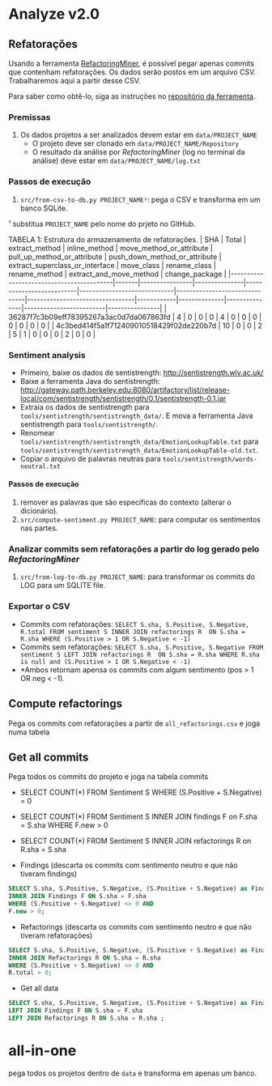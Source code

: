 # Analyze v2.0

## Refatorações

Usando a ferramenta [RefactoringMiner](https://github.com/tsantalis/RefactoringMiner), é possível pegar apenas commits que contenham refatorações. Os dados serão postos em um arquivo CSV. Trabalharemos aqui a partir desse CSV. 

Para saber como obtê-lo, siga as instruções no [repositório da ferramenta](https://github.com/tsantalis/RefactoringMiner#running-from-the-command-line).

### Premissas

1. Os dados projetos a ser analizados devem estar em `data/PROJECT_NAME`
    - O projeto deve ser clonado em `data/PROJECT_NAME/Repository`
    - O resultado da análise por _RefactoringMiner_ (log no terminal da análise) deve estar em `data/PROJECT_NAME/log.txt`

### Passos de execução

1. `src/from-csv-to-db.py PROJECT_NAME¹`: pega o CSV e transforma em um banco SQLite.

¹ substitua `PROJECT_NAME` pelo nome do prjeto no GitHub.

TABELA 1: Estrutura do armazenamento de refatorações.
| SHA | Total | extract_method | inline_method | move_method_or_attribute | pull_up_method_or_attribute | push_down_method_or_attribute | extract_superclass_or_interface | move_class | rename_class | rename_method | extract_and_move_method | change_package |
|------------------------------------------|-------|----------------|---------------|--------------------------|-----------------------------|-------------------------------|---------------------------------|------------|--------------|---------------|-------------------------|----------------|
| 36287f7c3b09eff78395267a3ac0d7da067863fd | 4 | 0 | 0 | 0 | 4 | 0 | 0 | 0 | 0 | 0 | 0 | 0 |
| 4c3bed414f5a1f712409010518429f02de220b7d | 10 | 0 | 0 | 2 | 5 | 1 | 0 | 0 | 0 | 2 | 0 | 0 |

### Sentiment analysis

- Primeiro, baixe os dados de sentistrength: http://sentistrength.wlv.ac.uk/
- Baixe a ferramenta Java do sentistrength: http://gateway.path.berkeley.edu:8080/artifactory/list/release-local/com/sentistrength/sentistrength/0.1/sentistrength-0.1.jar
- Extraia os dados de sentistrength para `tools/sentistrength/sentistrength_data/`. E mova a ferramenta Java sentistrength para `tools/sentistrength/`.
- Renomear `tools/sentistrength/sentistrength_data/EmotionLookupTable.txt` para `tools/sentistrength/sentistrength_data/EmotionLookupTable-old.txt`.
- Copiar o arquivo de palavras neutras para `tools/sentistrength/words-neutral.txt`

#### Passos de execução

1. remover as palavras que são específicas do contexto (alterar o dicionário).
2. `src/compute-sentiment.py PROJECT_NAME`: para computar os sentimentos nas partes.

### Analizar commits sem refatorações a partir do log gerado pelo _RefactoringMiner_

1. `src/from-log-to-db.py PROJECT_NAME`: para transformar os commits do LOG para um SQLITE file.

### Exportar o CSV

- Commits com refatorações: `SELECT S.sha, S.Positive, S.Negative, R.total FROM sentiment S INNER JOIN refactorings R  ON S.sha = R.sha WHERE (S.Positive > 1 OR S.Negative < -1)`
- Commits sem refatorações: `SELECT S.sha, S.Positive, S.Negative FROM sentiment S LEFT JOIN refactorings R  ON S.sha = R.sha WHERE R.sha is null and (S.Positive > 1 OR S.Negative < -1)`
- *Ambos retornam apensa os commits com algum sentimento (pos > 1 OR neg < -1).

## Compute refactorings

Pega os commits com refatorações a partir de `all_refactorings.csv` e joga numa tabela

## Get all commits

Pega todos os commits do projeto e joga na tabela commits

- SELECT COUNT(*) FROM Sentiment S WHERE (S.Positive + S.Negative) = 0
- SELECT COUNT(*) FROM Sentiment S INNER JOIN findings F on F.sha = S.sha WHERE F.new > 0
- SELECT COUNT(*) FROM Sentiment S INNER JOIN refactorings R on R.sha = S.sha

- Findings (descarta os commits com sentimento neutro e que não tiveram findings)
```sql
SELECT S.sha, S.Positive, S.Negative, (S.Positive + S.Negative) as Final, F.new FROM sentiment S 
INNER JOIN Findings F ON S.sha = F.sha 
WHERE (S.Positive + S.Negative) <> 0 AND
F.new > 0;
```

- Refactorings (descarta os commits com sentimento neutro e que não tiveram refatorações)
```sql
SELECT S.sha, S.Positive, S.Negative, (S.Positive + S.Negative) as Final, R.total FROM sentiment S 
INNER JOIN Refactorings R ON S.sha = R.sha 
WHERE (S.Positive + S.Negative) <> 0 AND
R.total > 0;
```

- Get all data
```sql
SELECT S.sha, S.Positive, S.Negative, (S.Positive + S.Negative) as Final, F.new, R.total FROM sentiment S 
LEFT JOIN Findings F ON S.sha = F.sha 
LEFT JOIN Refactorings R ON S.sha = R.sha ;
```

# all-in-one
pega todos os projetos dentro de `data` e transforma em apenas um banco.